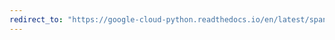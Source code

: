 ```yaml
---
redirect_to: "https://google-cloud-python.readthedocs.io/en/latest/spanner/instance-api.html"
---
```

